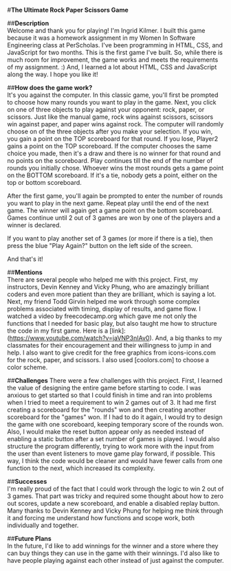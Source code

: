 #**The Ultimate Rock Paper Scissors Game**  

##**Description**  
Welcome and thank you for playing! I'm Ingrid Kilmer. I built this game because it was a homework assignment in my Women In Software Engineering class at PerScholas. I've been programming in HTML, CSS, and JavaScript for two months. This is the first game I've built. So, while there is much room for improvement, the game works and meets the requirements of my assignment. :) And, I learned a lot about HTML, CSS and JavaScript along the way. I hope you like it!  

##**How does the game work?**  
It's you against the computer. In this classic game, you'll first be prompted to choose how many rounds you want to play in the game. Next, you click on one of three objects to play against your opponent: rock, paper, or scissors. Just like the manual game, rock wins against scissors, scissors win against paper, and paper wins against rock. The computer will randomly choose on of the three objects after you make your selection. If you win, you gain a point on the TOP scoreboard for that round. If you lose, Player2 gains a point on the TOP scoreboard. If the computer chooses the same choice you made, then it's a draw and there is no winner for that round and no points on the scoreboard. Play continues till the end of the number of rounds you initially chose. Whoever wins the most rounds gets a game point on the BOTTOM scoreboard. If it's a tie, nobody gets a point, either on the top or bottom scoreboard.   

After the first game, you'll again be prompted to enter the number of rounds you want to play in the next game. Repeat play until the end of the next game. The winner will again get a game point on the bottom scoreboard. Games continue until 2 out of 3 games are won by one of the players and a winner is declared.  

If you want to play another set of 3 games (or more if there is a tie), then press the blue "Play Again?" button on the left side of the screen.  

And that's it!  

##**Mentions**  
There are several people who helped me with this project. First, my instructors, Devin Kenney and Vicky Phung, who are amazingly brilliant coders and even more patient than they are brilliant, which is saying a lot. Next, my friend Todd Girvin helped me work through some complex problems associated with timing, display of results, and game flow. I watched a video by freecodecamp.org which gave me not only the functions that I needed for basic play, but also taught me how to structure the code in my first game. Here is a [link]: (https://www.youtube.com/watch?v=jaVNP3nIAv0). And, a big thanks to my classmates for their encouragement and their willingness to jump in and help. I also want to give credit for the free graphics from icons-icons.com for the rock, paper, and scissors. I also used [coolors.com] to choose a color scheme.  

##**Challenges**
There were a few challenges with this project. First, I learned the value of designing the entire game before starting to code. I was anxious to get started so that I could finish in time and ran into problems when I tried to meet a requirement to win 2 games out of 3. It had me first creating a scoreboard for the "rounds" won and then creating another scoreboard for the "games" won. If I had to do it again, I would try to design the game with one scoreboard, keeping temporary score of the rounds won. Also, I would make the reset button appear only as needed instead of enabling a static button after a set number of games is played. I would also structure the program differently, trying to work more with the input from the user than event listeners to move game play forward, if possible. This way, I think the code would be cleaner and would have fewer calls from one function to the next, which increased its complexity.  

##**Successes**  
I'm really proud of the fact that I could work through the logic to win 2 out of 3 games. That part was tricky and required some thought about how to zero out scores, update a new scoreboard, and enable a disabled replay button. Many thanks to Devin Kenney and Vicky Phung for helping me think through it and forcing me understand how functions and scope work, both individually and together.   

##**Future Plans**  
In the future, I'd like to add winnings for the winner and a store where they can buy things they can use in the game with their winnings. I'd also like to have people playing against each other instead of just against the computer.  
